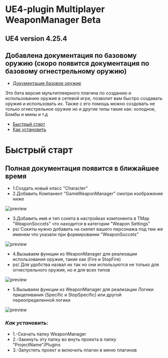 # UE4-plugin Multiplayer WeaponManager Beta
## UE4 version 4.25.4
## Добавлена документация по базовому оружию (скоро появится документация по базовому огнестрельному оружию)
* [Документация базовое оружие](https://github.com/DmitriiBobrovnikov/UE4-plugin_MultiplayerWeaponManager_Beta/wiki/%D0%A1%D0%BE%D0%B7%D0%B4%D0%B0%D0%BD%D0%B8%D0%B5-%D0%B1%D0%BB%D1%83%D0%BF%D1%80%D0%B8%D0%BD%D1%82%D0%BE%D0%B2%D0%BE%D0%B3%D0%BE-%D0%BA%D0%BE%D1%81%D1%82%D0%BE%D0%BC%D0%BD%D0%BE%D0%B3%D0%BE-%D0%BE%D1%80%D1%83%D0%B6%D0%B8%D1%8F-RUS)

Это бета версия мультиплеерного плагина по созданию и использованию оружия в сетевой игре, позволит вам быстро создавать оружия и использовать их. 
Также с его помошь можно создовать не только огнестрельное оружие но и другие типы такие как: холодное, Бомбы и мины и т.д

* [Быстрый старт](README.md#быстрый-старт)
* [Как установить](README.md#как-установить)

# Быстрый старт

## Полная документация появится в ближайшее время
   * 1.Создать новый класс "Character"
   * 2.Добавить Компанент "GameWeaponManager" смотри изображение ниже
   
![preview](https://github.com/DmitriiBobrovnikov/UE4-plugin_MultiplayerWeaponManager_Beta/blob/gh-pages/Screenshots/Screenshot_2.png)
   * 3.Добавить имя и тип сокета в настройках компонента в TMap "WeaponSoccets" что находится в категории "Weapon Settings"
   * ps/ Сокиты нужно добавить на скелет вашего персонажа под тем же именем что указали при формировании "WeaponSoccets"
   
![preview](https://github.com/DmitriiBobrovnikov/UE4-plugin_MultiplayerWeaponManager_Beta/blob/gh-pages/Screenshots/Screenshot_3.png)

   * 4.Вызываем функции из WeaponManager для реализации использования оружия, такие как (Fire и StopFire) 
   * ps/ Для удобства назвал их так но они используются не только для огнестрельного оружия, но и для всех типов
   
![preview](https://github.com/DmitriiBobrovnikov/UE4-plugin_MultiplayerWeaponManager_Beta/blob/gh-pages/Screenshots/Screenshot_4.png)

   * 5.Вызываем функции из WeaponManager для реализации Логики прицеливания (Specific и StopSpecific) или другой переопределенной логики 
   
![preview](https://github.com/DmitriiBobrovnikov/UE4-plugin_MultiplayerWeaponManager_Beta/blob/gh-pages/Screenshots/Screenshot_5.png)


### *Как установить:* 

   * 1.-Скачать папку WeaponManager
   * 2.-Закинуть эту папку во внуть проекта в папку "ProjectName"/Plugins
   * 3.-Запустить проект и включить плагин в меню плагинов
